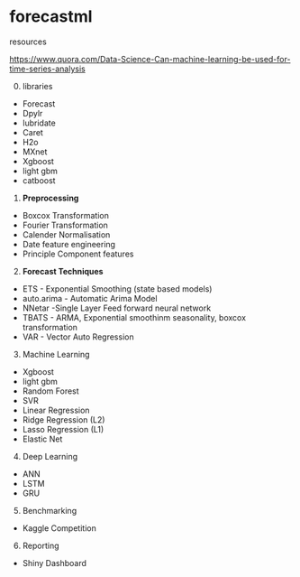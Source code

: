 # forecastml

resources

https://www.quora.com/Data-Science-Can-machine-learning-be-used-for-time-series-analysis

0. libraries

* Forecast
* Dpylr
* lubridate
* Caret
* H2o
* MXnet
* Xgboost
* light gbm
* catboost



1. <b>Preprocessing</b>

* Boxcox Transformation
* Fourier Transformation
* Calender Normalisation
* Date feature engineering
* Principle Component features


2. <b>Forecast Techniques</b>

* ETS - Exponential Smoothing (state based models)
* auto.arima - Automatic Arima Model
* NNetar -Single Layer Feed forward neural network
* TBATS - ARMA, Exponential smoothinm seasonality, boxcox transformation
* VAR - Vector Auto Regression


3. Machine Learning

* Xgboost
* light gbm
* Random Forest
* SVR
* Linear Regression
* Ridge Regression (L2)
* Lasso Regression (L1)
* Elastic Net



4. Deep Learning

* ANN
* LSTM
* GRU


5. Benchmarking

* Kaggle Competition

6. Reporting

* Shiny Dashboard 

